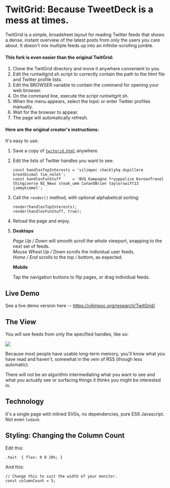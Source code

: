 # TwitGrid: Because TweetDeck is a mess at times.

TwitGrid is a simple, broadsheet layout for reading Twitter feeds that shows a
dense, instant overview of the latest posts from only the users you care about.
It doesn't mix multiple feeds up into an infinite-scrolling jumble.

#### This fork is even easier than the original TwitGrid:
1. Clone the TwitGrid directory and move it anywhere convenient to you.
2. Edit the runtwitgrid.sh script to correctly contain the path to the html file and Twitter profile lists.
3. Edit the BROWSER variable to contain the command for opening your web browser.
4. On the command line, execute the script runtwitgrit.sh.
5. When the menu appears, select the topic or enter Twitter profiles manually.
6. Wait for the browser to appear.
7. The page will automatically refresh.

#### Here are the original creator's instructions:
It's easy to use:

1. Save a copy of [`twitgrid.html`](https://raw.githubusercontent.com/nuket/TwitGrid/master/twitgrid.html) anywhere.

2. Edit the lists of Twitter handles you want to see:

   ```
   const handlesTopInterests = 'vilimpoc checklyhq dspillere GreatDismal tim_nolet';
   const handlesFunStuff     = 'BVG_Kampagne fryuppolice KoreanTravel thingiverse NI_News steak_umm ConanOBrien taylorswift13 jimmykimmel';
   ```

3. Call the `render()` method, with optional alphabetical sorting:

   ```
   render(handlesTopInterests);
   render(handlesFunStuff, true);
   ```

4. Reload the page and enjoy.

5. **Desktops**

   *Page Up / Down* will smooth scroll the whole viewport, snapping to the next set of feeds.  
   *Mouse Wheel Up / Down* scrolls the individual user feeds.  
   *Home / End* scrolls to the top / bottom, as expected.

   **Mobile**

   Tap the navigation buttons to flip pages, or drag individual feeds.

## Live Demo

See a live demo version here -- https://vilimpoc.org/research/TwitGrid/

## The View

You will see feeds from only the specified handles, like so:

![](twitgrid.apng)

Because most people have usable long-term memory, you'll know what you have read
and haven't, somewhat in the vein of RSS (though less automatic).

There will not be an algorithm intermediating what you want to see and what you
actually see or surfacing things it thinks you might be interested in.

## Technology

It's a single page with inlined SVGs, no dependencies, pure ES6 Javascript. Not
even `lodash`. 

## Styling: Changing the Column Count

Edit this:

```
.twit  { flex: 0 0 20%; }
```

And this:

```
// Change this to suit the width of your monitor.
const columnCount = 5;
```
